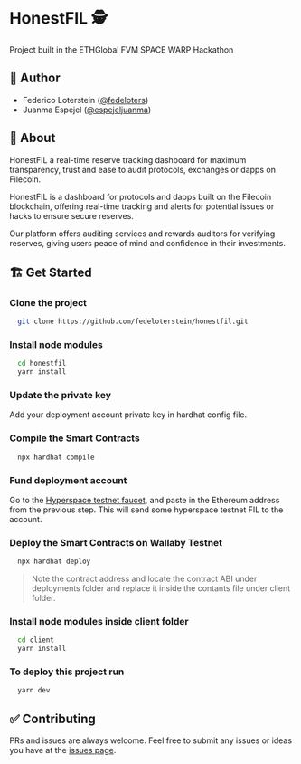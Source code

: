 # HonestFIL 🕵️
Project built in the ETHGlobal FVM SPACE WARP Hackathon

## 👤 Author
- Federico Loterstein ([@fedeloters](https://twitter.com/fedeloters))
- Juanma Espejel ([@espejeljuanma](https://twitter.com/espejeljuanma))

## 🌈 About

HonestFIL a real-time reserve tracking dashboard for maximum transparency, trust and ease to audit protocols, exchanges or dapps on Filecoin.

HonestFIL is a dashboard for protocols and dapps built on the Filecoin blockchain, offering real-time tracking and alerts for potential issues or hacks to ensure secure reserves.

Our platform offers auditing services and rewards auditors for verifying reserves, giving users peace of mind and confidence in their investments.

## 🏗 Get Started
### Clone the project
```bash
  git clone https://github.com/fedeloterstein/honestfil.git
```
### Install node modules
```bash
  cd honestfil
  yarn install
```

### Update the private key
Add your deployment account private key in hardhat config file.

### Compile the Smart Contracts
```bash
  npx hardhat compile
```
### Fund deployment account
Go to the [Hyperspace testnet faucet](https://hyperspace.yoga/#faucet), and paste in the Ethereum address from the previous step. This will send some hyperspace testnet FIL to the account.


### Deploy the Smart Contracts on Wallaby Testnet
```bash
  npx hardhat deploy
```

> Note the contract address and locate the contract ABI under deployments folder and replace it inside the contants file under client folder.

### Install node modules inside client folder
```bash
  cd client
  yarn install
```

### To deploy this project run

```bash
  yarn dev
```

## ✅ Contributing 
PRs and issues are always welcome. Feel free to submit any issues or ideas you have at the [issues page](https://github.com/fedeloterstein/honestfil/issues).